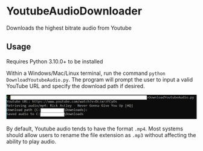 # YoutubeAudioDownloader
Downloads the highest bitrate audio from Youtube

## Usage
Requires Python 3.10.0+ to be installed

Within a Windows/Mac/Linux terminal, run the command `python DownloadYoutubeAudio.py`. The program will prompt the user to input a valid YouTube URL and specify the download path if desired.

![Demo Image](./Demo/DownloadYoutubeAudio_Usage.png)

By default, Youtube audio tends to have the format `.mp4`. Most systems should allow users to rename the file extension as `.mp3` without affecting the ability to play audio.
